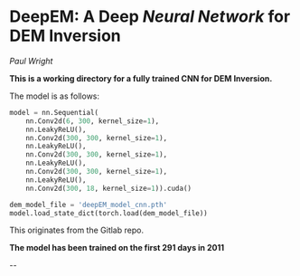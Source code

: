 DeepEM: A Deep <i>Neural Network</i> for DEM Inversion
============================================
*Paul Wright*

**This is a working directory for a fully trained CNN for DEM Inversion.**

The model is as follows:

```python
model = nn.Sequential(
    nn.Conv2d(6, 300, kernel_size=1),
    nn.LeakyReLU(),
    nn.Conv2d(300, 300, kernel_size=1),
    nn.LeakyReLU(),
    nn.Conv2d(300, 300, kernel_size=1),
    nn.LeakyReLU(),
    nn.Conv2d(300, 300, kernel_size=1),
    nn.LeakyReLU(),
    nn.Conv2d(300, 18, kernel_size=1)).cuda()

dem_model_file = 'deepEM_model_cnn.pth'
model.load_state_dict(torch.load(dem_model_file))
```

This originates from the Gitlab repo.

<b>The model has been trained on the first 291 days in 2011</b>

--

